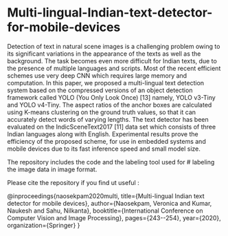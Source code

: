 # Multi-lingual-Indian-text-detector-for-mobile-devices

Detection of text in natural scene images is a challenging problem owing to its significant variations in the appearance of the texts as well as the background. The task becomes even more difficult for Indian texts, due to the presence of multiple languages and scripts. Most of the recent efficient schemes use very deep CNN which requires large memory and computation. In this paper, we proposed a multi-lingual text detection system based on the compressed versions of an object detection framework called YOLO (You Only Look Once) [13] namely, YOLO v3-Tiny and YOLO v4-Tiny. The aspect ratios of the anchor boxes are calculated using K-means clustering on the ground truth values, so that it can accurately detect words of varying lengths. The text detector has been evaluated on the IndicSceneText2017 [11] data set which consists of three Indian languages along with English. Experimental results prove the efficiency of the proposed scheme, for use in embedded systems and mobile devices due to its fast inference speed and small model size.

The repository includes the code and the labeling tool used for # labeling the image data in image format.

Please cite the repository if you find ut useful :

@inproceedings{naosekpam2020multi,
  title={Multi-lingual Indian text detector for mobile devices},
  author={Naosekpam, Veronica and Kumar, Naukesh and Sahu, Nilkanta},
  booktitle={International Conference on Computer Vision and Image Processing},
  pages={243--254},
  year={2020},
  organization={Springer}
}
